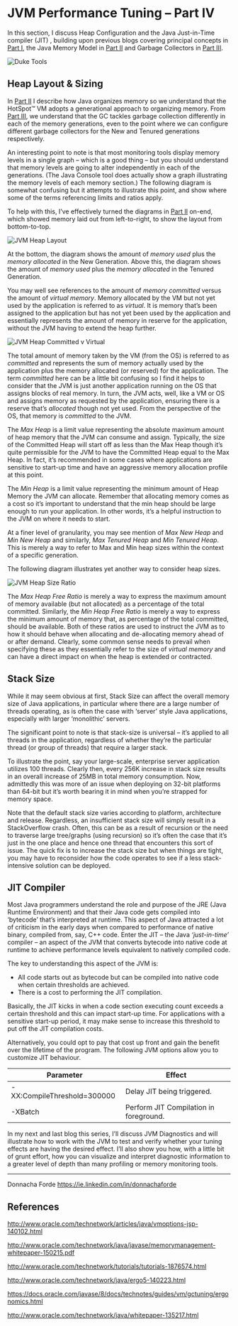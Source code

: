 # JVM Performance Tuning – Part IV
In this section, I discuss Heap Configuration and the Java Just-in-Time compiler (JIT) , building upon previous blogs covering principal concepts in [Part I](./Java%20Performance%20Tuning%20-%20Part%20I%20-%20JVM%20Concepts.md), the Java Memory Model in [Part II](./Java%20Performance%20Tuning%20-%20Part%20II%20-%20The%20Java%20Memory%20Model.md) and Garbage Collectors in [Part III](./Java%20Performance%20Tuning%20-%20Part%20III%20-%20Garbage%20Collectors.md). 

![Duke Tools](./rcs/duke-working-with-tools.png) 


## Heap Layout & Sizing
In [Part II](./Java%20Performance%20Tuning%20-%20Part%20II%20-%20The%20Java%20Memory%20Model.md) I describe how Java organizes memory so we understand that the HotSpot™ VM adopts a generational approach to organizing memory. From [Part III](./Java%20Performance%20Tuning%20-%20Part%20III%20-%20Garbage%20Collectors.md), we understand that the GC tackles garbage collection differently in each of the memory generations, even to the point where we can configure different garbage collectors for the New and Tenured generations respectively. 

An interesting point to note is that most monitoring tools display memory levels in a single graph – which is a good thing – but you should understand that memory levels are going to alter independently in each of the generations. (The Java Console tool does actually show a graph illustrating the memory levels of each memory section.) The following diagram is somewhat confusing but it attempts to illustrate this point, and show where some of the terms referencing limits and ratios apply. 

To help with this, I’ve effectively turned the diagrams in [Part II](./Java%20Performance%20Tuning%20-%20Part%20II%20-%20The%20Java%20Memory%20Model.md) on-end, which showed memory laid out from left-to-right, to show the layout from bottom-to-top. 

![JVM Heap Layout](./rcs/jvm-heap-layout.png)
 
At the bottom, the diagram shows the amount of _memory used_ plus the _memory allocated_ in the New Generation. Above this, the diagram shows the amount of _memory used_ plus the _memory allocated_ in the Tenured Generation. 

You may well see references to the amount of _memory committed_ versus the amount of _virtual memory_. Memory allocated by the VM but not yet used by the application is referred to as _virtual_. It is memory that’s been assigned to the application but has not yet been used by the application and essentially represents the amount of memory in reserve for the application, without the JVM having to extend the heap further. 

![JVM Heap Committed v Virtual](./rcs/jvm-heap-committed-v-virtual.png)
 
The total amount of memory taken by the VM (from the OS) is referred to as _committed_ and represents the sum of memory actually used by the application plus the memory allocated (or reserved) for the application.  The term _committed_ here can be a little bit confusing so I find it helps to consider that the JVM is just another application running on the OS that assigns blocks of real memory. In turn, the JVM acts, well, like a VM or OS and assigns memory as requested by the application, ensuring there is a reserve that’s _allocated_ though not yet used. From the perspective of the OS, that memory is _committed_ to the JVM. 

The _Max Heap_ is a limit value representing the absolute maximum amount of heap memory that the JVM can consume and assign. Typically, the size of the Committed Heap will start off as less than the Max Heap though it’s quite permissible for the JVM to have the Committed Heap equal to the Max Heap. In fact, it’s recommended in some cases where applications are sensitive to start-up time and have an aggressive memory allocation profile at this point.

The _Min Heap_ is a limit value representing the minimum amount of Heap Memory the JVM can allocate. Remember that allocating memory comes as a cost so it’s important to understand that the min heap should be large enough to run your application. In other words, it’s a helpful instruction to the JVM on where it needs to start. 

At a finer level of granularity, you may see mention of _Max New Heap_ and _Min New Heap_ and similarly, _Max Tenured Heap_ and _Min Tenured Heap_. This is merely a way to refer to Max and Min heap sizes within the context of a specific generation.

The following diagram illustrates yet another way to consider heap sizes. 

![JVM Heap Size Ratio](./rcs/jvm-heap-size-ratio.png)
 
The _Max Heap Free Ratio_ is merely a way to express the maximum amount of memory available (but not allocated) as a percentage of the total committed. Similarly, the _Min Heap Free Ratio_ is merely a way to express the minimum amount of memory that, as percentage of the total committed, should be available. Both of these ratios are used to instruct the JVM as to how it should behave when allocating and de-allocating memory ahead of or after demand. Clearly, some common sense needs to prevail when specifying these as they essentially refer to the size of _virtual memory_ and can have a direct impact on when the heap is extended or contracted. 

## Stack Size
While it may seem obvious at first, Stack Size can affect the overall memory size of Java applications, in particular where there are a large number of threads operating, as is often the case with ‘server’ style Java applications, especially with larger ‘monolithic’ servers. 

The significant point to note is that stack-size is universal – it’s applied to all threads in the application, regardless of whether they’re the particular thread (or group of threads) that require a larger stack. 

To illustrate the point, say your large-scale, enterprise server application utilizes 100 threads. Clearly then, every 256K increase in stack size results in an overall increase of 25MB in total memory consumption. Now, admittedly this was more of an issue when deploying on 32-bit platforms than 64-bit but it’s worth bearing it in mind when you’re strapped for memory space. 

Note that the default stack size varies according to platform, architecture and release. Regardless, an insufficient stack size will simply result in a StackOverflow crash. Often, this can be as a result of recursion or the need to traverse large tree/graphs (using recursion) so it’s often the case that it’s just in the one place and hence one thread that encounters this sort of issue. The quick fix is to increase the stack size but when things are tight, you may have to reconsider how the code operates to see if a less stack-intensive solution can be deployed. 

## JIT Compiler
Most Java programmers understand the role and purpose of the JRE (Java Runtime Environment) and that their Java code gets compiled into ‘bytecode’ that’s interpreted at runtime. This aspect of Java attracted a lot of criticism in the early days when compared to performance of native binary, compiled from, say, C++ code. Enter the JIT – the Java _‘just-in-time’_ compiler – an aspect of the JVM that converts bytecode into native code at runtime to achieve performance levels equivalent to natively compiled code. 

The key to understanding this aspect of the JVM is:
* All code starts out as bytecode but can be compiled into native code when certain thresholds are achieved.
* There is a cost to performing the JIT compilation. 

Basically, the JIT kicks in when a code section executing count exceeds a certain threshold and this can impact start-up time. For applications with a sensitive start-up period, it may make sense to increase this threshold to put off the JIT compilation costs. 

Alternatively, you could opt to pay that cost up front and gain the benefit over the lifetime of the program. The following JVM options allow you to customize JIT behaviour. 

| Parameter | Effect |
| --------- | ------ | 
| -XX:CompileThreshold=300000 |	Delay JIT being triggered. |
| -XBatch	                  | Perform JIT Compilation in foreground. | 



In my next and last blog this series, I’ll discuss JVM Diagnostics and will illustrate how to work with the JVM to test and verify whether your tuning effects are having the desired effect. I’ll also show you how, with a little bit of grunt effort, how you can visualize and interpret diagnostic information to a greater level of depth than many profiling or memory monitoring tools. 

---

Donnacha Forde
https://ie.linkedin.com/in/donnachaforde

## References
http://www.oracle.com/technetwork/articles/java/vmoptions-jsp-140102.html

http://www.oracle.com/technetwork/java/javase/memorymanagement-whitepaper-150215.pdf

http://www.oracle.com/technetwork/tutorials/tutorials-1876574.html

http://www.oracle.com/technetwork/java/ergo5-140223.html

https://docs.oracle.com/javase/8/docs/technotes/guides/vm/gctuning/ergonomics.html

http://www.oracle.com/technetwork/java/whitepaper-135217.html





